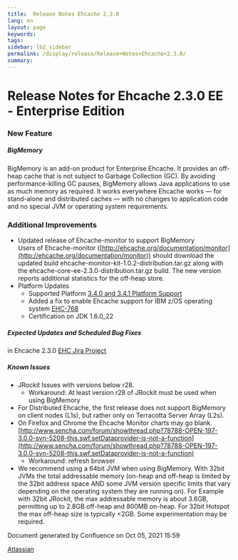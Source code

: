 ```yaml
---
title:  Release Notes Ehcache 2.3.0  
lang: en
layout: page
keywords:
tags:
sidebar: lb2_sidebar
permalink: /display/release/Release+Notes+Ehcache+2.3.0/
summary:
---
```


Release Notes for Ehcache 2.3.0 EE - Enterprise Edition
=======================================================

### New Feature

##### BigMemory

BigMemory is an add-on product for Enterprise Ehcache. It provides an off-heap cache that is not subject to Garbage Collection (GC). By avoiding performance-killing GC pauses, BigMemory allows Java applications to use as much memory as required. It works everywhere Ehcache works — for stand-alone and distributed caches — with no changes to application code and no special JVM or operating system requirements.

### Additional Improvements

*   Updated release of Ehcache-monitor to support BigMemory  
    Users of Ehcache-monitor ([http://ehcache.org/documentation/monitor](http://ehcache.org/documentation/monitor)) should download the updated build ehcache-monitor-kit-1.0.2-distribution.tar.gz along with the ehcache-core-ee-2.3.0-distribution.tar.gz build. The new version reports additional statistics for the off-heap store.
*   Platform Updates
    *   Supported Platform [3.4.0 and 3.4.1 Platform Support](3.4.0+and+3.4.1+Platform+Support)
    *   Added a fix to enable Ehcache support for IBM z/OS operating system [EHC-768](https://jira.terracotta.org/jira/browse/EHC-768)
    *   Certification on JDK 1.6.0\_22

##### Expected Updates and Scheduled Bug Fixes

in Ehcache 2.3.0 [EHC Jira Project](https://jira.terracotta.org/jira/browse/EHC#selectedTab=com.atlassian.jira.plugin.system.project%3Achangelog-panel)

##### Known Issues

*   JRockit Issues with versions below r28.
    *   Workaround: At least version r28 of JRockit must be used when using BigMemory
*   For Distributed Ehcache, the first release does not support BigMemory on client nodes (L1s), but rather only on Terracotta Server Array (L2s).
*   On Firefox and Chrome the Ehcache Monitor charts may go blank. [http://www.sencha.com/forum/showthread.php?78788-OPEN-197-3.0.0-svn-5208-this.swf.setDataprovider-is-not-a-function](http://www.sencha.com/forum/showthread.php?78788-OPEN-197-3.0.0-svn-5208-this.swf.setDataprovider-is-not-a-function)
    *   Workaround: refresh browser
*   We recommend using a 64bit JVM when using BigMemory. With 32bit JVMs the total addressable memory (on-heap and off-heap is limited by the 32bit address space AND some JVM version specific limits that vary depending on the operating system they are running on). For Example with 32bit JRockit, the max addressable memory is about 3.6GB, permitting up to 2.8GB off-heap and 800MB on-heap. For 32bit Hotspot the max off-heap size is typically <2GB. Some experimentation may be required.

Document generated by Confluence on Oct 05, 2021 15:59

[Atlassian](http://www.atlassian.com/)
